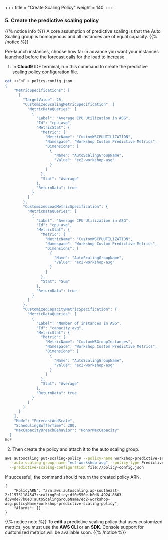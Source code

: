 +++
title = "Create Scaling Policy"
weight = 140
+++

### 5. Create the predictive scaling policy

{{% notice info %}}
A core assumption of predictive scaling is that the Auto Scaling group is homogenous and all instances are of equal capacity.
{{% /notice %}}

Pre-launch instances, choose how far in advance you want your instances launched before the forecast calls for the load to increase.

1. In **Cloud9** IDE terminal, run this command to create the predictive scaling policy configuration file.

```bash
cat <<EoF > policy-config.json
{
    "MetricSpecifications": [
      {
        "TargetValue": 25,
        "CustomizedScalingMetricSpecification": {
          "MetricDataQueries": [
            {
              "Label": "Average CPU Utilization in ASG",
              "Id": "cpu_avg",
              "MetricStat": {
                "Metric": {
                  "MetricName": "CustomWSCPUUTILIZATION",
                  "Namespace": "Workshop Custom Predictive Metrics",
                  "Dimensions": [
                    {
                      "Name": "AutoScalingGroupName",
                      "Value": "ec2-workshop-asg"
                    }
                  ]
                },
                "Stat": "Average"
              },
              "ReturnData": true
            }
          ]
        },
        "CustomizedLoadMetricSpecification": {
          "MetricDataQueries": [
            {
              "Label": "Average CPU Utilization in ASG",
              "Id": "cpu_avg",
              "MetricStat": {
                "Metric": {
                  "MetricName": "CustomWSCPUUTILIZATION",
                  "Namespace": "Workshop Custom Predictive Metrics",
                  "Dimensions": [
                    {
                      "Name": "AutoScalingGroupName",
                      "Value": "ec2-workshop-asg"
                    }
                  ]
                },
                "Stat": "Sum"
              },
              "ReturnData": true
            }
          ]
        },
        "CustomizedCapacityMetricSpecification": {
          "MetricDataQueries": [
            {
              "Label": "Number of instances in ASG",
              "Id": "capacity_avg",
              "MetricStat": {
                "Metric": {
                  "MetricName": "CustomWSGroupInstances",
                  "Namespace": "Workshop Custom Predictive Metrics",
                  "Dimensions": [
                    {
                      "Name": "AutoScalingGroupName",
                      "Value": "ec2-workshop-asg"
                    }
                  ]
                },
                "Stat": "Average"
              },
              "ReturnData": true
            }
          ]
        }
      }
    ],
    "Mode": "ForecastAndScale",
    "SchedulingBufferTime": 300,
    "MaxCapacityBreachBehavior": "HonorMaxCapacity"
  }
EoF
```

2. Then create the policy and attach it to the auto scaling group.
```bash
aws autoscaling put-scaling-policy --policy-name workshop-predictive-scaling-policy \
  --auto-scaling-group-name "ec2-workshop-asg" --policy-type PredictiveScaling \
  --predictive-scaling-configuration file://policy-config.json
```

If successful, the command should return the created policy ARN.

```
{
    "PolicyARN": "arn:aws:autoscaling:ap-southeast-2:115751184547:scalingPolicy:df0e550e-b0d6-4924-8663-d394de77b0e3:autoScalingGroupName/ec2-workshop-asg:policyName/workshop-predictive-scaling-policy",
    "Alarms": []
}
```

{{% notice note %}}
To **edit** a predictive scaling policy that uses customized metrics, you must use the **AWS CLI** or an **SDK**. Console support for customized metrics will be available soon.
{{% /notice %}}
